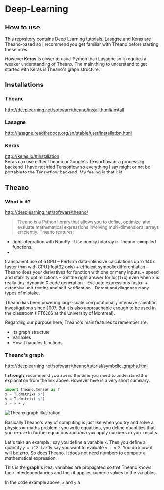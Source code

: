# Deep-Learning


How to use
---

This repository contains Deep Learning tutorials. 
Lasagne and Keras are Theano-based so I recommend you get familiar with Theano before starting these ones.  

However **Keras** is closer to usual Python than Lasagne so it requires a weaker understanding of Theano. The main thing to understand to get started with Keras is Theano's graph structure.

Installations
---

### Theano
<http://deeplearning.net/software/theano/install.html#install>

### Lasagne
<http://lasagne.readthedocs.org/en/stable/user/installation.html>

### Keras
<http://keras.io/#installation>  
Keras can use either Theano or Google's Tensorflow as a processing backend. I have not tried Tensorflow so everything I say might or not be portable to the Tensorflow backend. My feeling is that it is. 

Theano
---
### What is it?
<http://deeplearning.net/software/theano/>

>Theano is a Python library that allows you to define, optimize, and evaluate mathematical expressions involving multi-dimensional arrays efficiently. Theano features:
>
+ tight integration with NumPy – Use numpy.ndarray in Theano-compiled functions.
+ 
transparent use of a GPU – Perform data-intensive calculations up to 140x faster than with CPU.(float32 only)
+ 
efficient symbolic differentiation – Theano does your derivatives for function with one or many inputs.
+ 
speed and stability optimizations – Get the right answer for log(1+x) even when x is really tiny.
dynamic C code generation – Evaluate expressions faster.
+ 
extensive unit-testing and self-verification – Detect and diagnose many types of mistake.
>
Theano has been powering large-scale computationally intensive scientific investigations since 2007. But it is also approachable enough to be used in the classroom (IFT6266 at the University of Montreal).

Regarding our purpose here, Theano's main features to remember are:  

* Its graph structure
* Variables
* How it handles functions

### Theano's graph

<http://deeplearning.net/software/theano/tutorial/symbolic_graphs.html>

I **strongly** recommend you spend the time you need to understand the explanation from the link above. However here is a very short summary.

```python
import theano.tensor as T
x = T.dmatrix('x')
y = T.dmatrix('y')
z = x + y
```
![Theano graph illustration](http://deeplearning.net/software/theano/_images/apply1.png)

Basically Theano's way of computing is just like when you try and solve a physics or maths problem : you write equations, you define quantities that you re-use in further equations and *then* you apply numbers to your results. 

Let's take an example : say you define a variable `x`. Then you define a quantity `y = x^2`. Lastly say you want to evaluate `y - x^2`. You do know it will be zero. So does Theano. It does not need numbers to compute a mathematical expression.  

This is the **graph**'s idea: variables are propagated so that Theano knows their interdependancies and then it applies numeric values to the variables.  

In the code example above, `x` and `y` a 



